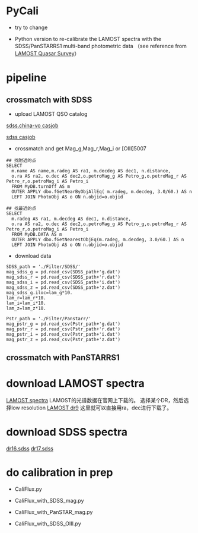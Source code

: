 # PyCali
- try to change

- Python version to re-calibrate the LAMOST spectra with the SDSS/PanSTARRS1 multi-band photometric data （see reference from [LAMOST Quasar Survey](https://ui.adsabs.harvard.edu/abs/2022arXiv221212876J/abstract)）


# pipeline

##  crossmatch with SDSS
- upload LAMOST QSO catalog

[sdss.china-vo casjob](http://sdss.china-vo.org/casjobs/MyDB.aspx)

[sdss casjob](http://skyserver.sdss.org/casjobs/MyDB.aspx)


- crossmatch and get Mag_g,Mag_r,Mag_i or [OIII]5007 

```
## 找附近的点
SELECT
  m.name AS name,m.radeg AS ra1, m.decdeg AS dec1, n.distance,
  o.ra AS ra2, o.dec AS dec2,o.petroMag_g AS Petro_g,o.petroMag_r AS Petro_r,o.petroMag_i AS Petro_i
  FROM MyDB.turnOff AS m
  OUTER APPLY dbo.fGetNearByObjAllEq( m.radeg, m.decdeg, 3.0/60.) AS n
  LEFT JOIN PhotoObj AS o ON n.objid=o.objid
```  


```
## 找最近的点
SELECT
  m.radeg AS ra1, m.decdeg AS dec1, n.distance,
  o.ra AS ra2, o.dec AS dec2,o.petroMag_g AS Petro_g,o.petroMag_r AS Petro_r,o.petroMag_i AS Petro_i
  FROM MyDB.DATA AS m
  OUTER APPLY dbo.fGetNearestObjEq(m.radeg, m.decdeg, 3.0/60.) AS n
  LEFT JOIN PhotoObj AS o ON n.objid=o.objid

```

- download data
```
SDSS_path = './Filter/SDSS/'
mag_sdss_g = pd.read_csv(SDSS_path+'g.dat')
mag_sdss_r = pd.read_csv(SDSS_path+'r.dat')
mag_sdss_i = pd.read_csv(SDSS_path+'i.dat')
mag_sdss_z = pd.read_csv(SDSS_path+'z.dat')
mag_sdss_g.iloc=lam_g*10.
lam_r=lam_r*10.
lam_i=lam_i*10.
lam_z=lam_z*10.

Pstr_path = './Filter/Panstarr/'
mag_pstr_g = pd.read_csv(Pstr_path+'g.dat')
mag_pstr_r = pd.read_csv(Pstr_path+'r.dat')
mag_pstr_i = pd.read_csv(Pstr_path+'i.dat')
mag_pstr_z = pd.read_csv(Pstr_path+'z.dat')
```

## crossmatch with PanSTARRS1



# download LAMOST spectra

[LAMOST spectra](http://www.lamost.org/lmusers/)
LAMOST的光谱数据在官网上下载的。
选择某个DR，然后选择low resolution
[LAMOST dr9](http://www.lamost.org/dr9/v1.1/search)
这里就可以直接用ra，dec进行下载了。


# download SDSS spectra
[dr16.sdss](https://dr16.sdss.org/optical/spectrum/search)
[dr17.sdss](https://dr17.sdss.org/optical/spectrum/search)


# do calibration in prep

- CaliFlux.py

- CaliFlux_with_SDSS_mag.py

- CaliFlux_with_PanSTAR_mag.py

- CaliFlux_with_SDSS_OIII.py







